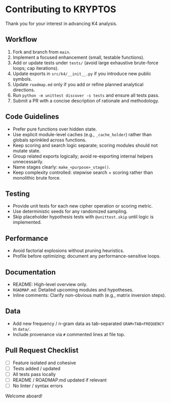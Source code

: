 # Contributing to KRYPTOS

Thank you for your interest in advancing K4 analysis.

## Workflow

1. Fork and branch from `main`.
2. Implement a focused enhancement (small, testable functions).
3. Add or update tests under `tests/` (avoid large exhaustive brute-force loops; cap iterations).
4. Update exports in `src/k4/__init__.py` if you introduce new public symbols.
5. Update `roadmap.md` only if you add or refine planned analytical directions.
6. Run `python -m unittest discover -s tests` and ensure all tests pass.
7. Submit a PR with a concise description of rationale and methodology.

## Code Guidelines

- Prefer pure functions over hidden state.
- Use explicit module-level caches (e.g., `_cache_holder`) rather than globals sprinkled across functions.
- Keep scoring and search logic separate; scoring modules should not mutate state.
- Group related exports logically; avoid re-exporting internal helpers unnecessarily.
- Name stages clearly: `make_<purpose>_stage()`.
- Keep complexity controlled: stepwise search + scoring rather than monolithic brute force.

## Testing

- Provide unit tests for each new cipher operation or scoring metric.
- Use deterministic seeds for any randomized sampling.
- Skip placeholder hypothesis tests with `@unittest.skip` until logic is implemented.

## Performance

- Avoid factorial explosions without pruning heuristics.
- Profile before optimizing; document any performance-sensitive loops.

## Documentation

- README: High-level overview only.
- `ROADMAP.md`: Detailed upcoming modules and hypotheses.
- Inline comments: Clarify non-obvious math (e.g., matrix inversion steps).

## Data

- Add new frequency / n-gram data as tab-separated `GRAM<TAB>FREQUENCY` in `data/`.
- Include provenance via `#` commented lines at file top.

## Pull Request Checklist

- [ ] Feature isolated and cohesive
- [ ] Tests added / updated
- [ ] All tests pass locally
- [ ] README / ROADMAP.md updated if relevant
- [ ] No linter / syntax errors

Welcome aboard!
